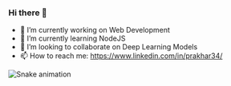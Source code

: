 ### Hi there 👋
- 🔭 I’m currently working on Web Development
- 🌱 I’m currently learning NodeJS
- 👯 I’m looking to collaborate on Deep Learning Models
- 📫 How to reach me: https://www.linkedin.com/in/prakhar34/ 

![Snake animation](https://github.com/lancelot-zen/lancelot-zen/blob/output/github-contribution-grid-snake.svg)

